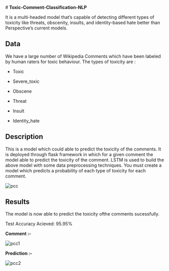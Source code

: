 #<b> Toxic-Comment-Classification-NLP</b>


It is a multi-headed model that’s capable of detecting different types of toxicity like
threats, obscenity, insults, and identity-based hate better than Perspective’s current models. 

<h2> Data </h2>

We have a large number of Wikipedia Comments which have been labeled by human raters for toxic behaviour. The types of toxicity are
:
* Toxic

* Severe_toxic

* Obscene

* Threat

* Insult

* Identity_hate


<h2>Description</h2>
This is a model which could able to predict the toxicity of the comments. It is deployed through flask framework in which for a given comment the model able to predict the toxicity of the comment.
LSTM is used to build the above model with some data preprocessing techniques. 
You must create a model which predicts a probability of each type of toxicity for each comment.


![pcc](https://user-images.githubusercontent.com/50323194/83974971-9f91f300-a90e-11ea-9b36-a30983881ab6.PNG)

<h2> Results </h2>

The model is now able to predict the toxicity ofthe comments sucessfully.

Test Accuracy Acieved: 95.95%

<b>Comment :-</b>


![pcc1](https://user-images.githubusercontent.com/50323194/83975040-0ca58880-a90f-11ea-92e6-8d699bcb6142.PNG)

<b>Prediction :-</b>

![pcc2](https://user-images.githubusercontent.com/50323194/83975042-13cc9680-a90f-11ea-9038-17b12a00363f.PNG)
